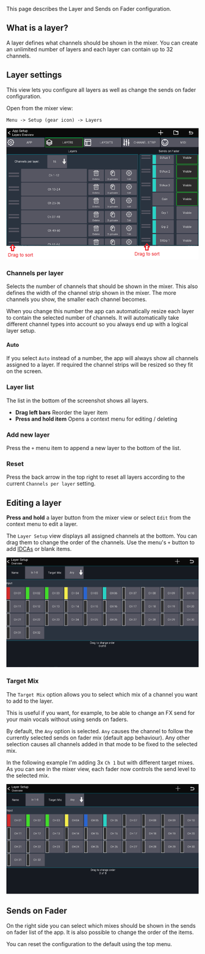 This page describes the Layer and Sends on Fader configuration.


## What is a layer?
A layer defines what channels should be shown in the mixer.
You can create an unlimited number of layers and each layer can contain up to 32 channels.

## Layer settings
This view lets you configure all layers as well as change the sends on fader configuration.

Open from the mixer view:
```
Menu -> Setup (gear icon) -> Layers
```

![Overview](img/layers-settings.png)



### Channels per layer
Selects the number of channels that should be shown in the mixer.
This also defines the width of the channel strip shown in the mixer. The more channels you show, the smaller each channel becomes.

When you change this number the app can automatically resize each layer to contain the selected number of channels.
It will automatically take different channel types into account so you always end up with a logical layer setup.

#### Auto
If you select `Auto` instead of a number, the app will always show all channels assigned to a layer. If required the channel strips will be resized so they fit on the screen.

### Layer list
The list in the bottom of the screenshot shows all layers.

- **Drag left bars** Reorder the layer item
- **Press and hold item** Opens a context menu for editing / deleting


### Add new layer
Press the `+` menu item to append a new layer to the bottom of the list.

### Reset
Press the back arrow in the top right to reset all layers according to the current `Channels per layer` setting.

## Editing a layer
**Press and hold** a layer button from the mixer view or select `Edit` from the context menu to edit a layer.

The `Layer Setup` view displays all assigned channels at the bottom. You can drag them to change the order of the channels.
Use the menu's `+` button to add [IDCAs](layer-idcas.md) or blank items.

![Edit channel order](gif/layer-channel-drag.gif)

### Target Mix
The `Target Mix` option allows you to select which mix of a channel you want to add to the layer.

This is useful if you want, for example, to be able to change an FX send for your main vocals without using sends on faders.

By default, the `Any` option is selected. `Any` causes the channel to follow the currently selected sends on fader mix (default app behaviour). Any other selection causes all channels added in that mode to be fixed to the selected mix.

In the following example I'm adding 3x `Ch 1` but with different target mixes. As you can see in the mixer view, each fader now controls the send level to the selected mix.

![Target Mix Example](gif/layer-target-mix.gif)


## Sends on Fader
On the right side you can select which mixes should be shown in the sends on fader list of the app.
It is also possible to change the order of the items.

You can reset the configuration to the default using the top menu.